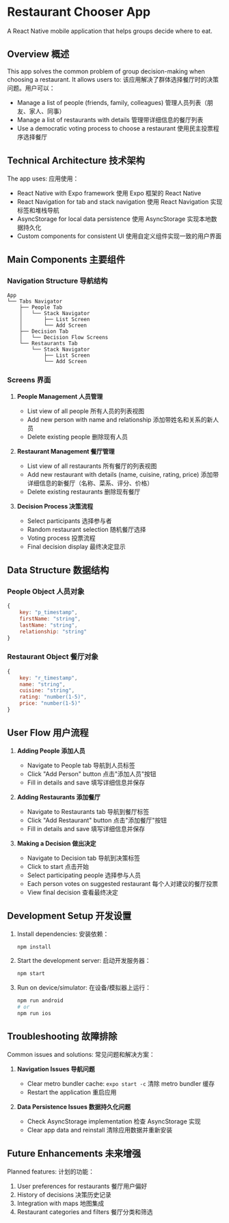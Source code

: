 # Restaurant Chooser App

A React Native mobile application that helps groups decide where to eat.

## Overview 概述

This app solves the common problem of group decision-making when choosing a restaurant. It allows users to:
该应用解决了群体选择餐厅时的决策问题。用户可以：

- Manage a list of people (friends, family, colleagues)
  管理人员列表（朋友、家人、同事）
- Manage a list of restaurants with details
  管理带详细信息的餐厅列表
- Use a democratic voting process to choose a restaurant
  使用民主投票程序选择餐厅

## Technical Architecture 技术架构

The app uses:
应用使用：

- React Native with Expo framework
  使用 Expo 框架的 React Native
- React Navigation for tab and stack navigation
  使用 React Navigation 实现标签和堆栈导航
- AsyncStorage for local data persistence
  使用 AsyncStorage 实现本地数据持久化
- Custom components for consistent UI
  使用自定义组件实现一致的用户界面

## Main Components 主要组件

### Navigation Structure 导航结构
```
App
└── Tabs Navigator
    ├── People Tab
    │   └── Stack Navigator
    │       ├── List Screen
    │       └── Add Screen
    ├── Decision Tab
    │   └── Decision Flow Screens
    └── Restaurants Tab
        └── Stack Navigator
            ├── List Screen
            └── Add Screen
```

### Screens 界面

1. **People Management 人员管理**
   - List view of all people
     所有人员的列表视图
   - Add new person with name and relationship
     添加带姓名和关系的新人员
   - Delete existing people
     删除现有人员

2. **Restaurant Management 餐厅管理**
   - List view of all restaurants
     所有餐厅的列表视图
   - Add new restaurant with details (name, cuisine, rating, price)
     添加带详细信息的新餐厅（名称、菜系、评分、价格）
   - Delete existing restaurants
     删除现有餐厅

3. **Decision Process 决策流程**
   - Select participants
     选择参与者
   - Random restaurant selection
     随机餐厅选择
   - Voting process
     投票流程
   - Final decision display
     最终决定显示

## Data Structure 数据结构

### People Object 人员对象
```javascript
{
    key: "p_timestamp",
    firstName: "string",
    lastName: "string",
    relationship: "string"
}
```

### Restaurant Object 餐厅对象
```javascript
{
    key: "r_timestamp",
    name: "string",
    cuisine: "string",
    rating: "number(1-5)",
    price: "number(1-5)"
}
```

## User Flow 用户流程

1. **Adding People 添加人员**
   - Navigate to People tab
     导航到人员标签
   - Click "Add Person" button
     点击"添加人员"按钮
   - Fill in details and save
     填写详细信息并保存

2. **Adding Restaurants 添加餐厅**
   - Navigate to Restaurants tab
     导航到餐厅标签
   - Click "Add Restaurant" button
     点击"添加餐厅"按钮
   - Fill in details and save
     填写详细信息并保存

3. **Making a Decision 做出决定**
   - Navigate to Decision tab
     导航到决策标签
   - Click to start
     点击开始
   - Select participating people
     选择参与人员
   - Each person votes on suggested restaurant
     每个人对建议的餐厅投票
   - View final decision
     查看最终决定

## Development Setup 开发设置

1. Install dependencies:
   安装依赖：
   ```bash
   npm install
   ```

2. Start the development server:
   启动开发服务器：
   ```bash
   npm start
   ```

3. Run on device/simulator:
   在设备/模拟器上运行：
   ```bash
   npm run android
   # or
   npm run ios
   ```

## Troubleshooting 故障排除

Common issues and solutions:
常见问题和解决方案：

1. **Navigation Issues 导航问题**
   - Clear metro bundler cache: `expo start -c`
     清除 metro bundler 缓存
   - Restart the application
     重启应用

2. **Data Persistence Issues 数据持久化问题**
   - Check AsyncStorage implementation
     检查 AsyncStorage 实现
   - Clear app data and reinstall
     清除应用数据并重新安装

## Future Enhancements 未来增强

Planned features:
计划的功能：

1. User preferences for restaurants
   餐厅用户偏好
2. History of decisions
   决策历史记录
3. Integration with maps
   地图集成
4. Restaurant categories and filters
   餐厅分类和筛选